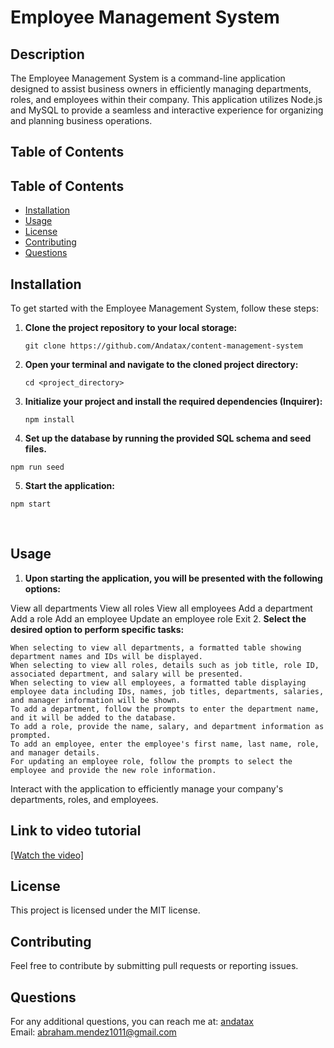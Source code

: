 # Employee Management System

## Description

The Employee Management System is a command-line application designed to assist business owners in efficiently managing departments, roles, and employees within their company. This application utilizes Node.js and MySQL to provide a seamless and interactive experience for organizing and planning business operations.

## Table of Contents

## Table of Contents

- [Installation](#installation)
- [Usage](#usage)
- [License](#license)
- [Contributing](#contributing)
- [Questions](#questions)

## Installation

To get started with the Employee Management System, follow these steps:

1. **Clone the project repository to your local storage:**

   ```
   git clone https://github.com/Andatax/content-management-system
   ```

2. **Open your terminal and navigate to the cloned project directory:**

   ```
   cd <project_directory>
   ```

3. **Initialize your project and install the required dependencies (Inquirer):**

   ```
   npm install
   ```

4. **Set up the database by running the provided SQL schema and seed files.**

```
npm run seed
```

5. **Start the application:**

```
npm start

```

<br/>

## Usage

1. **Upon starting the application, you will be presented with the following options:**

View all departments
View all roles
View all employees
Add a department
Add a role
Add an employee
Update an employee role
Exit 2. **Select the desired option to perform specific tasks:**

```
When selecting to view all departments, a formatted table showing department names and IDs will be displayed.
When selecting to view all roles, details such as job title, role ID, associated department, and salary will be presented.
When selecting to view all employees, a formatted table displaying employee data including IDs, names, job titles, departments, salaries, and manager information will be shown.
To add a department, follow the prompts to enter the department name, and it will be added to the database.
To add a role, provide the name, salary, and department information as prompted.
To add an employee, enter the employee's first name, last name, role, and manager details.
For updating an employee role, follow the prompts to select the employee and provide the new role information.
```

Interact with the application to efficiently manage your company's departments, roles, and employees.

## Link to video tutorial

[[Watch the video]](https://drive.google.com/file/d/17dMezwjOZoe036mn_-6sghX_sN9nhfnB/view)

## License

This project is licensed under the MIT license.

## Contributing

Feel free to contribute by submitting pull requests or reporting issues.

## Questions

For any additional questions, you can reach me at: [andatax](https://github.com/andatax)  
Email: abraham.mendez1011@gmail.com
